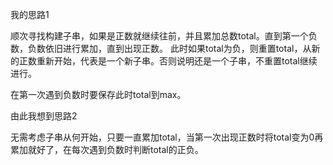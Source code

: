 我的思路1

顺次寻找构建子串，如果是正数就继续往前，并且累加总数total。直到第一个负数，负数依旧进行累加，直到出现正数。
此时如果total为负，则重置total，从新的正数重新开始，代表是一个新子串。否则说明还是一个子串，不重置total继续进行。

在第一次遇到负数时要保存此时total到max。


由此我想到思路2

无需考虑子串从何开始，只要一直累加total，当第一次出现正数时将total变为0再累加就好了，在每次遇到负数时判断total的正负。

